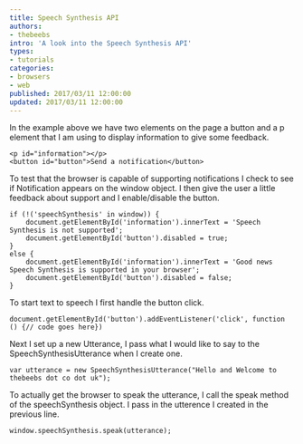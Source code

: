 ```yaml
---
title: Speech Synthesis API
authors:
- thebeebs
intro: 'A look into the Speech Synthesis API'
types:
- tutorials
categories:
- browsers
- web
published: 2017/03/11 12:00:00
updated: 2017/03/11 12:00:00
---
```


In the example above we have two elements on the page a button and a p element that I am using to display information to give some feedback.

<pre><code class="language-html">&lt;p id=&quot;information&quot;&gt;&lt;/p&gt;    <br/>&lt;button id=&quot;button&quot;&gt;Send a notification&lt;/button&gt;
</code></pre>

To test that the browser is capable of supporting notifications I check to see if Notification appears on the window object. I then
give the user a little feedback about support and I enable/disable the button.

<pre><code class="language-javascript">if (!('speechSynthesis' in window)) {
    document.getElementById('information').innerText = 'Speech Synthesis is not supported';
    document.getElementById('button').disabled = true;
}
else {
    document.getElementById('information').innerText = 'Good news Speech Synthesis is supported in your browser';
    document.getElementById('button').disabled = false;
}
</code></pre>

To start text to speech I first handle the button click.

<pre><code class="language-javascript">document.getElementById('button').addEventListener('click', function () {// code goes here})
</code></pre> 

Next I set up a new Utterance, I pass what I would like to say to the SpeechSynthesisUtterance when I create one.
<pre><code class="language-javascript">var utterance = new SpeechSynthesisUtterance("Hello and Welcome to thebeebs dot co dot uk");
</code></pre> 

To actually get the browser to speak the utterance, I call the speak method of the speechSynthesis object. I pass in the utterence I created
in the previous line.
<pre><code class="language-javascript">window.speechSynthesis.speak(utterance);
</code></pre> 

